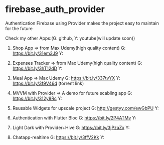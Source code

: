# firebase_auth_provider

Authentication Firebase using Provider makes the project easy to maintain for the future


Check my other Apps:(G: github, Y: youtube(will update soon))

1. Shop App => from Max Udemy(high quality content)
G: https://bit.ly/31em3J9
Y:

2. Expenses Tracker => from Max Udemy(high quality content)
G: https://bit.ly/3hT12dD
Y:

3. Meal App => Max Udemy
G: https://bit.ly/337tvYX
Y: https://bit.ly/3f9V46d (torrent link)

4. MVVM with Provider => A demo for future scabling app
G: https://bit.ly/312y8Rc
Y:

5. Reusable Widgets for upscale project
G: http://gestyy.com/ewGbPU
Y:

6. Authentication with Flutter Bloc
G: https://bit.ly/2P4ATMv
Y:
7. Light Dark with Provider+Hive
G: https://bit.ly/3jPzaZx
Y:
8. Chatapp-realtime
G: https://bit.ly/3ffV2Kk
Y:
